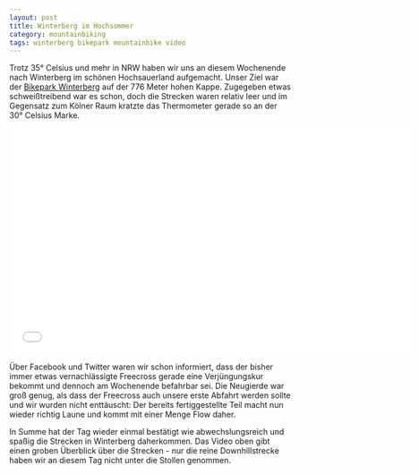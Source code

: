 ```yaml
---
layout: post
title: Winterberg im Hochsommer
category: mountainbiking
tags: winterberg bikepark mountainbike video
---
```


Trotz 35° Celsius und mehr in NRW haben wir uns an diesem Wochenende nach Winterberg im schönen Hochsauerland aufgemacht. Unser Ziel war der [Bikepark Winterberg](http://www.bikepark-winterberg.de) auf der 776 Meter hohen Kappe. Zugegeben etwas schweißtreibend war es schon, doch die Strecken waren relativ leer und im Gegensatz zum Kölner Raum kratzte das Thermometer gerade so an der 30° Celsius Marke.

<div class="elastic-iframe"><iframe src="//player.vimeo.com/video/132665677?portrait=0&amp;color=f2b33d" width="720" height="405" frameborder="0" webkitallowfullscreen mozallowfullscreen allowfullscreen></iframe></div>

Über Facebook und Twitter waren wir schon informiert, dass der bisher immer etwas vernachlässigte Freecross gerade eine Verjüngungskur bekommt und dennoch am Wochenende befahrbar sei. Die Neugierde war groß genug, als dass der Freecross auch unsere erste Abfahrt werden sollte und wir wurden nicht enttäuscht: Der bereits fertiggestellte Teil macht nun wieder richtig Laune und kommt mit einer Menge Flow daher.

In Summe hat der Tag wieder einmal bestätigt wie abwechslungsreich und spaßig die Strecken in Winterberg daherkommen. Das Video oben gibt einen groben Überblick über die Strecken - nur die reine Downhillstrecke haben wir an diesem Tag nicht unter die Stollen genommen.
